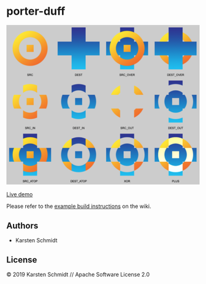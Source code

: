 # porter-duff

![screenshot](https://raw.githubusercontent.com/thi-ng/umbrella/develop/assets/porter-duff/porter-duff2.png)

[Live demo](http://demo.thi.ng/umbrella/porter-duff/)

Please refer to the [example build instructions](https://github.com/thi-ng/umbrella/wiki/Example-build-instructions) on the wiki.

## Authors

- Karsten Schmidt

## License

&copy; 2019 Karsten Schmidt // Apache Software License 2.0
